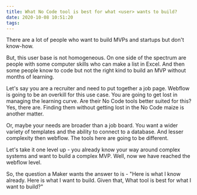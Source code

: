 ```yaml
---
title: What No Code tool is best for what <user> wants to build?
date: 2020-10-08 10:51:20
tags:
---
```

There are a lot of people who want to build MVPs and startups but don't know-how. 

But, this user base is not homogeneous. On one side of the spectrum are people with some computer skills who can make a list in Excel. And then some people know to code but not the right kind to build an MVP without months of learning.

Let's say you are a recruiter and need to put together a job page. Webflow is going to be an overkill for this use case. You are going to get lost in managing the learning curve. Are their No Code tools better suited for this? Yes, there are. Finding them without getting lost in the No Code maize is another matter.

Or, maybe your needs are broader than a job board. You want a wider variety of templates and the ability to connect to a database. And lesser complexity then webflow. The tools here are going to be different.

Let's take it one level up - you already know your way around complex systems and want to build a complex MVP. Well, now we have reached the webflow level. 

So, the question a Maker wants the answer to is - 
"Here is what I know already. Here is what I want to build. Given that, What tool is best for what I want to build?"
